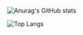 ![Anurag's GitHub stats](https://github-readme-stats.vercel.app/api?username=JavaRaptor&count_private=true&theme=radical)

![Top Langs](https://github-readme-stats.vercel.app/api/top-langs/?username=JavaRaptor&langs_count=8&count_private=true&theme=radical)
